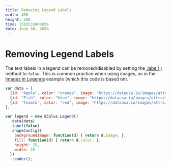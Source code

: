 ```yaml
---
title: Removing Legend Labels
width: 400
height: 200
time: 1593533404039
date: June 30, 2020
---
```


[width]: 400
[height]: 200

# Removing Legend Labels

The text labels in a legend can be removed/disabled by setting the [.label( )](http://d3plus.org/docs/#Legend.label) method to `false`. This is common practice when using images, as in the [Images in Legends](http://d3plus.org/examples/d3plus-legend/legend-image/) example (which this code is based on).

```js
var data = [
  {id: "Apple", color: "orange", image: "https://datausa.io/images/attrs/thing_apple.png"},
  {id: "Fish", color: "blue", image: "https://datausa.io/images/attrs/thing_fish.png"},
  {id: "Tomato", color: "red", image: "https://datausa.io/images/attrs/thing_tomato.png"}
];

var legend = new d3plus.Legend()
  .data(data)
  .label(false)
  .shapeConfig({
    backgroundImage: function(d) { return d.image; },
    fill: function(d) { return d.color; },
    height: 25,
    width: 25
  })
  .render();
```
